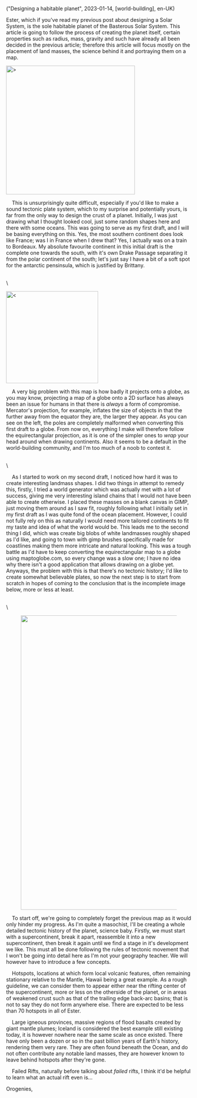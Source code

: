 ("Designing a habitable planet", 2023-01-14, [world-building], en-UK)

<span class="lettrine">E</span>ster, which if you've read my previous post about designing a Solar System, is the sole habitable planet of the Basterous Solar System. This article is going to follow the process of creating the planet itself, certain properties such as radius, mass, gravity and such have already all been decided in the previous article; therefore this article will focus mostly on the placement of land masses, the science behind it and portraying them on a map.

<img alt=">" src="data/2023-01-14/first_draft.jpg" width="350"/>

    This is unsurprisingly quite difficult, especially if you'd like to make a sound tectonic plate system, which to my surprise and potentially yours, is far from the only way to design the crust of a planet.  Initially, I was just drawing what I thought looked cool, just some random shapes here and there with some oceans. This was going to serve as my first draft, and I will be basing everything on this. Yes, the most southern continent does look like France; was I in France when I drew that? Yes, I actually was on a train to Bordeaux. My absolute favourite continent in this initial draft is the complete one towards the south, with it's own Drake Passage separating it from the polar continent of the south; let's just say I have a bit of a soft spot for the antarctic pensinsula, which is justified by Brittany. 

\
\

<img alt="<" src="data/2023-01-14/first_draft_globe.png" width="250"/>

    A very big problem with this map is how badly it projects onto a globe, as you may know, projecting a map of a globe onto a 2D surface has always been an issue for humans in that there is *always* a form of compromise. Mercator's projection, for example, inflates the size of objects in that the further away from the equator they are, the larger they appear. As you can see on the left, the poles are completely malformed when converting this first draft to a globe. From now on, everything I make will therefore follow the equirectangular projection, as it is one of the simpler ones to *wrap* your head around when drawing continents. Also it seems to be a default in the world-building community, and I'm too much of a noob to contest it.

\
\

    As I started to work on my second draft, I noticed how hard it was to create interesting landmass shapes. I did two things in attempt to remedy this, firstly, I tried a world generator which was actually met with a lot of success, giving me very interesting island chains that I would not have been able to create otherwise. I placed these masses on a blank canvas in GIMP, just moving them around as I saw fit, roughly following what I initially set in my first draft as I was quite fond of the ocean placement. However, I could not fully rely on this as naturally I would need more tailored continents to fit my taste and idea of what the world would be. This leads me to the second thing I did, which was create big blobs of white landmasses roughly shaped as I'd like, and going to town with gimp brushes specifically made for coastlines making them more intricate and natural looking. This was a tough battle as I'd have to keep converting the equirectangular map to a globe using maptoglobe.com, so every change was a slow one; I have no idea why there isn't a good application that allows drawing on a globe yet. Anyways, the problem with this is that there's no tectonic history; I'd like to create somewhat believable plates, so now the next step is to start from scratch in hopes of coming to the conclusion that is the incomplete image below, more or less at least.

\
\

<figure>
	<img src="data/2023-01-14/second_draft.png" width="800"/>
</figure>

    To start off, we're going to completely forget the previous map as it would only hinder my progress. As I'm quite a masochist, I'll be creating a whole detailed tectonic history of the planet, science baby. Firstly, we must start with a supercontinent, break it apart, reassemble it into a new supercontinent, then break it again until we find a stage in it's development we like. This must all be done following the rules of tectonic movement that I won't be going into detail here as I'm not your geography teacher. We will however have to introduce a few concepts.

    Hotspots, locations at which form local volcanic features, often remaining stationary relative to the Mantle, Hawaii being a great example. As a rough guideline, we can consider them to appear either near the rifting center of the supercontinent, more or less on the otherside of the planet, or in areas of weakened crust such as that of the trailing edge back-arc basins; that is not to say they do not form anywhere else. There are expected to be less than 70 hotspots in all of Ester.

    Large igneous provinces, massive regions of flood basalts created by giant mantle plumes; Iceland is considered the best example still existing today, it is however nowhere near the same scale as once existed. There have only been a dozen or so in the past billion years of Earth's history, rendering them very rare. They are often found beneath the Ocean, and do not often contribute any notable land masses, they are however known to leave behind hotspots after they're gone.

    Failed Rifts, naturally before talking about *failed* rifts, I think it'd be helpful to learn what an actual rift even is...

Orogenies,   